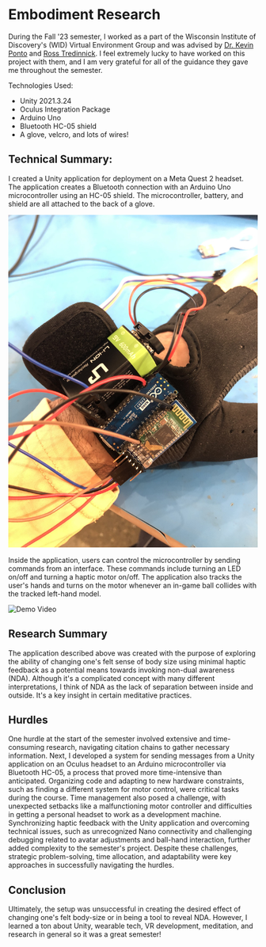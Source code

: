 # Embodiment Research

During the Fall '23 semester, I worked as a part of the Wisconsin Institute of Discovery's (WID) Virtual Environment Group and was advised by [Dr. Kevin Ponto](https://wid.wisc.edu/people/kevin-ponto/) and [Ross Tredinnick](https://wid.wisc.edu/people/ross-tredinnick/). I feel extremely lucky to have worked on this project with them, and I am very grateful for all of the guidance they gave me throughout the semester.

Technologies Used:

- Unity 2021.3.24
- Oculus Integration Package
- Arduino Uno
- Bluetooth HC-05 shield
- A glove, velcro, and lots of wires!

## Technical Summary: 

I created a Unity application for deployment on a Meta Quest 2 headset. The application creates a Bluetooth connection with an Arduino Uno microcontroller using an HC-05 shield. The microcontroller, battery, and shield are all attached to the back of a glove. 

![Haptic Glove](./Images/Glove.jpg)

Inside the application, users can control the microcontroller by sending commands from an interface. These commands include turning an LED on/off and turning a haptic motor on/off. The application also tracks the user's hands and turns on the motor whenever an in-game ball collides with the tracked left-hand model.

![Demo Video](https://drive.google.com/file/d/18a9KN7_vpPYGol0wG0OJBrW_0RneNZSl/view?usp=sharing)

## Research Summary 

The application described above was created with the purpose of exploring the ability of changing one's felt sense of body size using minimal haptic feedback as a potential means towards invoking non-dual awareness (NDA). Although it's a complicated concept with many different interpretations, I think of NDA as the lack of separation between inside and outside. It's a key insight in certain meditative practices.

## Hurdles

One hurdle at the start of the semester involved extensive and time-consuming research, navigating citation chains to gather necessary information. Next, I developed a system for sending messages from a Unity application on an Oculus headset to an Arduino microcontroller via Bluetooth HC-05, a process that proved more time-intensive than anticipated. Organizing code and adapting to new hardware constraints, such as finding a different system for motor control, were critical tasks during the course. Time management also posed a challenge, with unexpected setbacks like a malfunctioning motor controller and difficulties in getting a personal headset to work as a development machine. Synchronizing haptic feedback with the Unity application and overcoming technical issues, such as unrecognized Nano connectivity and challenging debugging related to avatar adjustments and ball-hand interaction, further added complexity to the semester's project. Despite these challenges, strategic problem-solving, time allocation, and adaptability were key approaches in successfully navigating the hurdles.

## Conclusion

Ultimately, the setup was unsuccessful in creating the desired effect of changing one's felt body-size or in being a tool to reveal NDA. However, I learned a ton about Unity, wearable tech, VR development, meditation, and research in general so it was a great semester!